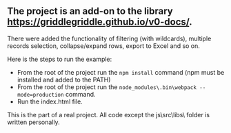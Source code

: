 ## The project is an add-on to the library https://griddlegriddle.github.io/v0-docs/.

There were added the functionality of filtering (with wildcards), multiple records selection, collapse/expand rows, export to Excel and so on.

Here is the steps to run the example:

* From the root of the project run the `npm install` command (npm must be installed and added to the PATH)
* From the root of the project run the `node_modules\.bin\webpack --mode=production` command.
* Run the index.html file.
	
This is the part of a real project. All code except the js\src\libs\ folder is written personally.